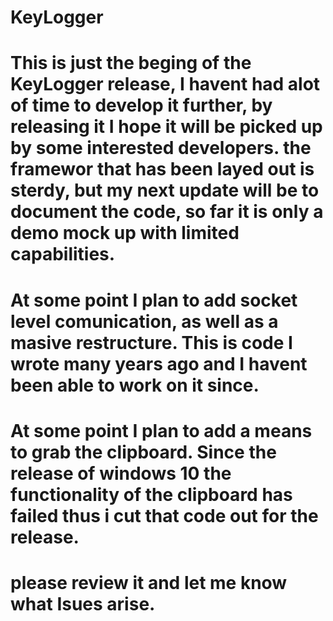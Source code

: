 # KeyLogger
# This is just the beging of the KeyLogger release, I havent had alot of time to develop it further, by releasing it I hope it will be picked up by some interested developers. the framewor that has been layed out is sterdy, but my next update will be to document the code, so far it is only a demo mock up with limited capabilities. 

# At some point I plan to add socket level comunication, as well as a masive restructure. This is code I wrote many years ago and I havent been able to work on it since.

# At some point I plan to  add a means to grab the clipboard. Since the release of windows 10 the functionality of the clipboard has failed thus i cut that code out for the release. 

# please review it and let me know what Isues arise. 
